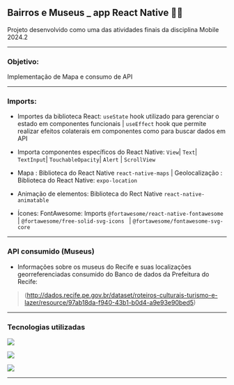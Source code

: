 ## Bairros e Museus _ app React Native 📃🤓

Projeto desenvolvido como uma das atividades finais da disciplina Mobile 2024.2
_________

### Objetivo:

Implementação de Mapa e consumo de API 
__________

### Imports:
* Importes da biblioteca React: `useState` hook utilizado para gerenciar o estado em componentes funcionais | `useEffect` hook que permite realizar efeitos colaterais em componentes como para buscar dados em API

* Importa componentes específicos do React Native: `View`| `Text`| `TextInput`| `TouchableOpacity`| `Alert` | `ScrollView`

* Mapa : Biblioteca do React Native `react-native-maps` |  Geolocalização : Biblioteca do React Native: `expo-location`

* Animação de elementos: Biblioteca do Rect Native `react-native-animatable`

* Ícones: FontAwesome: Imports `@fortawesome/react-native-fontawesome` |  `@fortawesome/free-solid-svg-icons ` | `@fortawesome/fontawesome-svg-core`

________________
### API consumido (Museus)
* Informações sobre os museus do Recife e suas localizações georreferenciadas consumido do Banco de dados da Prefeitura do Recife: 
> (http://dados.recife.pe.gov.br/dataset/roteiros-culturais-turismo-e-lazer/resource/97ab18da-f940-43b1-b0d4-a9e93e90bed5)

__________________
### Tecnologias utilizadas

<img src= 'https://img.shields.io/badge/react_native-%2320232a.svg?style=for-the-badge&logo=react&logoColor=%2361DAFB'> <br>

<img src=  'https://img.shields.io/badge/expo-1C1E24?style=for-the-badge&logo=expo&logoColor=#D04A37'><br>

<img src= 'https://img.shields.io/badge/Visual%20Studio%20Code-0078d7.svg?style=for-the-badge&logo=visual-studio-code&logoColor=white'>

_________________


